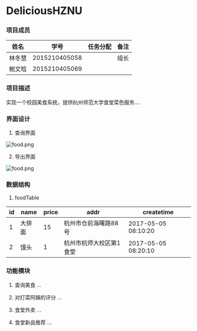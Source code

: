 # DeliciousHZNU

### 项目成员

|    姓名    |         学号           |   任务分配   |   备注   |
|-----------|------------------------|-------------|----------|
|   林冬慧   |     2015210405058      |             |   组长   |
|   鲍文晗   |     2015210405069      |             |         |


### 项目描述

实现一个校园美食系统，提供杭州师范大学食堂菜色服务....

### 界面设计
1. 查询界面

![food.png](food.png)

2. 导出界面

![food.png](food.png)

### 数据结构
1. foodTable

| id | name   | price | addr                    | createtime          |
|----|--------|-------|-------------------------|---------------------|
| 1  | 大排面 | 15    | 杭州市仓前海曙路88号    | 2017-05-05 08:10:20 |
| 2  | 馒头   | 1     | 杭州市杭师大校区第1食堂 | 2017-05-05 08:20:10 |


### 功能模块

1. 查询美食
...

2. 对打菜阿姨的评分
...

3. 食堂外卖
...

4. 食堂新品推荐
...
